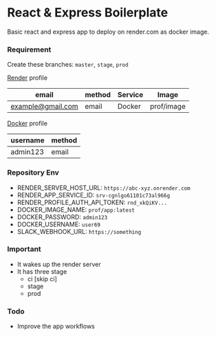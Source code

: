 # React & Express Boilerplate

Basic react and express app to deploy on render.com as docker image.

### Requirement

Create these branches: `master`, `stage`, `prod`

[Render](https://render.com) profile

| email             | method | Service | Image      |
| ----------------- | ------ | ------- | ---------- |
| example@gmail.com | email  | Docker  | prof/image |

[Docker](https://hub.docker.com) profile

| username | method |
| -------- | ------ |
| admin123 | email  |

### Repository Env

- RENDER_SERVER_HOST_URL: `https://abc-xyz.onrender.com`
- RENDER_APP_SERVICE_ID: `srv-cgnlgo61101c73al966g`
- RENDER_PROFILE_AUTH_API_TOKEN: `rnd_xkQiKV...`
- DOCKER_IMAGE_NAME: `prof/app:latest`
- DOCKER_PASSWORD: `admin123`
- DOCKER_USERNAME: `user69`
- SLACK_WEBHOOK_URL: `https://something`

### Important

- It wakes up the render server
- It has three stage
  - ci [skip ci]
  - stage
  - prod

### Todo

- Improve the app workflows
